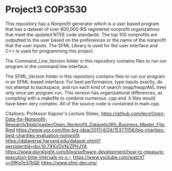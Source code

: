 # Project3 COP3530
This repository has a Nonprofit generator which is a user based program that has a dataset of over 800,000 IRS registered nonprofit organizations that meet the updated NTEE code standards. The top 100 nonprofits are outputted to the user based on the preferences or the name of the nonprofit that the user inputs. The SFML Library is used for the user interface and C++ is used for programming this project.

The Command_Line_Version folder in this repository contains files to run our program in the command line interface.

The SFML_Version folder in this repository contains files to run our program in an SFML-based interface. For best performance, type inputs exactly, do not attempt to backspace, and run each kind of search (map/heap/AVL tree) only once per program run. This version has organizational differences, as compiling with a makefile to combine numerous .cpp and .h files would have been very complex. All of the source code is contained in main.cpp.

Citations: 
Professor Kapoor's Lecture Slides,
https://github.com/lecy/Open-Data-for-Nonprofit-Research/blob/master/Open_Nonprofit_Datasets/IRS_Business_Master_File.Rmd https://www.vox.com/the-big-idea/2017/4/24/15377056/big-charities-best-charities-evaluation-nonprofit 
https://dataverse.harvard.edu/dataset.xhtml?persistentId=doi:10.7910/DVN/ZPHJYA
https://www.pluralsight.com/blog/software-development/how-to-measure-execution-time-intervals-in-c-- 
https://www.youtube.com/watch?v=0fKg7e37bQE
https://www.sfml-dev.org/
